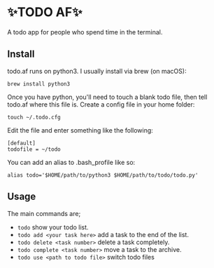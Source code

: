 # ✨TODO AF✨

A todo app for people who spend time in the terminal.

## Install

todo.af runs on python3. I usually install via brew (on macOS):

```
brew install python3
```

Once you have python, you'll need to touch a blank todo file, then tell todo.af
where this file is. Create a config file in your home folder:

```
touch ~/.todo.cfg
```

Edit the file and enter something like the following:

```
[default]
todofile = ~/todo
```

You can add an alias to .bash_profile like so:
```
alias todo='$HOME/path/to/python3 $HOME/path/to/todo/todo.py'
```

## Usage

The main commands are;

- `todo` show your todo list.
- `todo add <your task here>` add a task to the end of the list.
- `todo delete <task number>` delete a task completely.
- `todo complete <task number>` move a task to the archive.
- `todo use <path to todo file>` switch todo files
